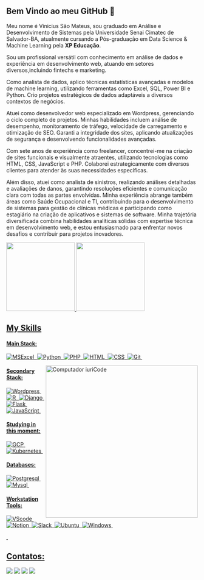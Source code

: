 ## Bem Vindo ao meu GitHub 👋
<!--<p><a href="https://www.viniciuswebdata.com.br"><img src="https://github.com/viniciuscostasm/viniciuscostasm/blob/main/imagens-github/Fundo_Git.gif?raw=true" width="100%" height="auto"/></a></p>-->

<p>Meu nome é Vinicius São Mateus, sou graduado em Análise e Desenvolvimento de Sistemas pela Universidade Senai Cimatec de Salvador-BA, atualmente cursando a Pós-graduação em Data Science & Machine Learning pela <strong>XP Educação</strong>.

Sou um profissional versátil com conhecimento em análise de dados e experiência em desenvolvimento web, atuando em setores diversos,incluindo fintechs e marketing. 

Como analista de dados, aplico técnicas estatísticas avançadas e modelos de machine learning, utilizando ferramentas como Excel, SQL, Power BI e Python. Crio projetos estratégicos de dados adaptáveis a diversos contextos de negócios.

Atuei como desenvolvedor web especializado em Wordpress, gerenciando o ciclo completo de projetos. Minhas habilidades incluem análise de desempenho, monitoramento de tráfego, velocidade de carregamento e otimização de SEO. Garanti a integridade dos sites, aplicando atualizações de segurança e desenvolvendo funcionalidades avançadas.

Com sete anos de experiência como freelancer, concentrei-me na criação de sites funcionais e visualmente atraentes, utilizando tecnologias como HTML, CSS, JavaScript e PHP. Colaborei estrategicamente com diversos clientes para atender às suas necessidades específicas.

Além disso, atuei como analista de sinistros, realizando análises detalhadas e avaliações de danos, garantindo resoluções eficientes e comunicação clara com todas as partes envolvidas. Minha experiência abrange também áreas como Saúde Ocupacional e TI, contribuindo para o desenvolvimento de sistemas para gestão de clínicas médicas e participando como estagiário na criação de aplicativos e sistemas de software. Minha trajetória diversificada combina habilidades analíticas sólidas com expertise técnica em desenvolvimento web, e estou entusiasmado para enfrentar novos desafios e contribuir para projetos inovadores.</p>

<div>
<a href="https://github.com/viniciuscostasm">
<img height="180em" src="https://github-readme-stats.vercel.app/api/top-langs/?username=viniciuscostasm&layout=compact&langs_count=7&theme=radical"/>
<img height="180em" src="https://github-readme-stats.vercel.app/api?username=viniciuscostasm&show_icons=true&theme=radical&include_all_commits=true&count_private=true"/>
</div>


## My Skills

#### Main Stack:

![MSExcel](https://img.shields.io/badge/MSExcel-1D6F42?style=for-the-badge&logo=excel&logoColor=white)&nbsp;
![Python](https://img.shields.io/badge/Python-14354C?style=for-the-badge&logo=python&logoColor=white)&nbsp;
![PHP](https://img.shields.io/badge/Php-777BB3?style=for-the-badge&logo=php&logoColor=white)&nbsp;
![HTML](https://img.shields.io/badge/HTML5-E34F26?style=for-the-badge&logo=html5&logoColor=white)&nbsp;
![CSS](https://img.shields.io/badge/CSS3-1572B6?style=for-the-badge&logo=css3&logoColor=white)&nbsp;
![Git](https://img.shields.io/badge/GIT-E44C30?style=for-the-badge&logo=git&logoColor=white)&nbsp;

<img src="https://raw.githubusercontent.com/MicaelliMedeiros/micaellimedeiros/master/image/computer-illustration.png" min-width="400px" max-width="400px" width="400px" align="right" alt="Computador iuriCode">


#### Secondary Stack:

![Wordpress](https://img.shields.io/badge/Wordpress-4285F4?style=for-the-badge&logo=wordpress&logoColor=white)&nbsp;
![R](https://img.shields.io/badge/R-276DC3?style=for-the-badge&logo=r&logoColor=white)&nbsp;
![Django](https://img.shields.io/badge/Django-092E20?style=for-the-badge&logo=django&logoColor=white)&nbsp;
![Flask](https://img.shields.io/badge/Flask-000000?style=for-the-badge&logo=flask&logoColor=white)&nbsp;
![JavaScript](https://img.shields.io/badge/JavaScript-F7DF1E?style=for-the-badge&logo=javascript&logoColor=black)&nbsp;

#### Studying in this moment:

![GCP](https://img.shields.io/badge/Google_Cloud-4285F4?style=for-the-badge&logo=google-cloud&logoColor=white)&nbsp;
![Kubernetes](https://img.shields.io/badge/kubernetes-4285F4?style=for-the-badge&logo=kubernetes&logoColor=white)&nbsp;

#### Databases:

![Postgresql](https://img.shields.io/badge/PostgreSQL-316192?style=for-the-badge&logo=postgresql&logoColor=white)&nbsp;
![Mysql](https://img.shields.io/badge/MySQL-00758f?style=for-the-badge&logo=mysql&logoColor=white)&nbsp;

#### Workstation Tools:

![VScode](https://img.shields.io/badge/vscode-4285F4?style=for-the-badge&logo=vscode&logoColor=white)&nbsp;
![Notion](https://img.shields.io/badge/Notion-000000?style=for-the-badge&logo=notion&logoColor=white)&nbsp;
![Slack](https://img.shields.io/badge/Slack-4A154B?style=for-the-badge&logo=slack&logoColor=white)&nbsp;
![Ubuntu](https://img.shields.io/badge/Ubuntu-E95420?style=for-the-badge&logo=ubuntu&logoColor=white)&nbsp;
![Windows](https://img.shields.io/badge/Windows-004fe1?style=for-the-badge&logo=windows&logoColor=white)&nbsp;

&nbsp;
## Contatos:

<div> 
<a href="https://www.instagram.com/vinicius.webdesigner" target="_blank"><img src="https://img.shields.io/badge/-Instagram-%23E4405F?style=for-the-badge&logo=instagram&logoColor=white"></a>
<a href = "mailto:vinicius.costasm@gmail.com"> <img src="https://img.shields.io/badge/-Gmail-%23333?style=for-the-badge&logo=gmail&logoColor=white" target="_blank"></a>
<a href="https://www.linkedin.com/in/viniciuscsm/" target="_blank"><img src="https://img.shields.io/badge/-LinkedIn-%230077B5?style=for-the-badge&logo=linkedin&logoColor=white"  target="_blank"></a> 
<a href="https://medium.com/@viniciuswebdata" target="_blank"><img src="https://img.shields.io/badge/-Medium-%23000000?style=for-the-badge&logo=medium&logoColor=white"  target="_blank"></a> 
</div>&nbsp;&nbsp;

